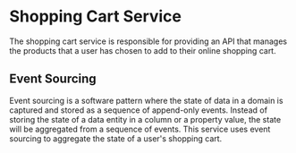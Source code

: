 # Shopping Cart Service

The shopping cart service is responsible for providing an API that manages the products that a user has chosen to add to their online shopping cart.

## Event Sourcing

Event sourcing is a software pattern where the state of data in a domain is captured and stored as a sequence of append-only events. Instead of storing the state of a data entity in a column or a property value, the state will be aggregated from a sequence of events. This service uses event sourcing to aggregate the state of a user's shopping cart.